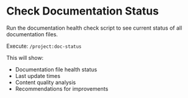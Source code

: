# Check Documentation Status

Run the documentation health check script to see current status of all documentation files.

Execute: `/project:doc-status`

This will show:
- Documentation file health status
- Last update times
- Content quality analysis
- Recommendations for improvements